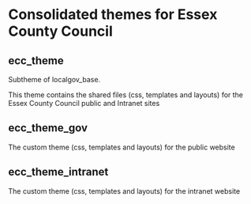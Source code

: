 # Consolidated themes for Essex County Council

## ecc_theme

Subtheme of localgov_base.

This theme contains the shared files (css, templates and layouts) for the Essex County Council public and Intranet sites

## ecc_theme_gov

The custom theme (css, templates and layouts) for the public website

## ecc_theme_intranet

The custom theme (css, templates and layouts) for the intranet website
